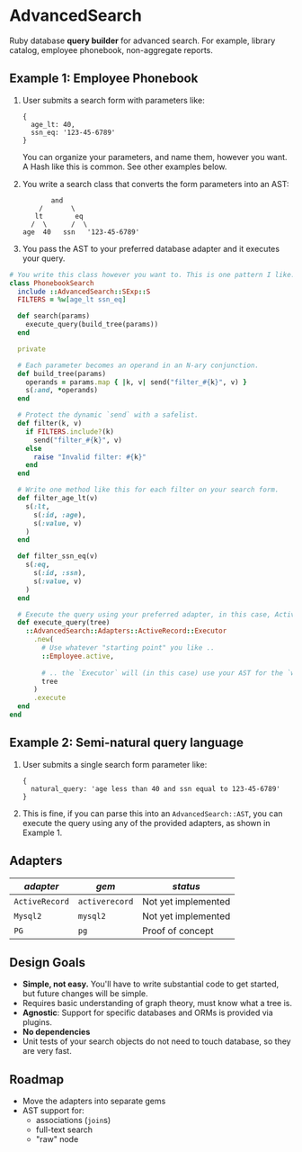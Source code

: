 # AdvancedSearch

Ruby database **query builder** for advanced search. For example, library
catalog, employee phonebook, non-aggregate reports.

## Example 1: Employee Phonebook

1. User submits a search form with parameters like:

    ```
    {
      age_lt: 40,
      ssn_eq: '123-45-6789'
    }
    ```

    You can organize your parameters, and name them, however you want. A Hash
    like this is common. See other examples below.

2. You write a search class that converts the form parameters into an AST:

    ```
           and
        /       \
       lt        eq
      /  \      /  \
    age  40   ssn   '123-45-6789'
    ```

3. You pass the AST to your preferred database adapter and it executes your query.

```ruby
# You write this class however you want to. This is one pattern I like.
class PhonebookSearch
  include ::AdvancedSearch::SExp::S
  FILTERS = %w[age_lt ssn_eq]

  def search(params)
    execute_query(build_tree(params))
  end

  private

  # Each parameter becomes an operand in an N-ary conjunction.
  def build_tree(params)
    operands = params.map { |k, v| send("filter_#{k}", v) }
    s(:and, *operands)
  end

  # Protect the dynamic `send` with a safelist.
  def filter(k, v)
    if FILTERS.include?(k)
      send("filter_#{k}", v)
    else
      raise "Invalid filter: #{k}"
    end
  end

  # Write one method like this for each filter on your search form.
  def filter_age_lt(v)
    s(:lt,
      s(:id, :age),
      s(:value, v)
    )
  end

  def filter_ssn_eq(v)
    s(:eq,
      s(:id, :ssn),
      s(:value, v)
    )
  end

  # Execute the query using your preferred adapter, in this case, ActiveRecord.
  def execute_query(tree)
    ::AdvancedSearch::Adapters::ActiveRecord::Executor
      .new(
        # Use whatever "starting point" you like ..
        ::Employee.active,
        
        # .. the `Executor` will (in this case) use your AST for the `where` clause.
        tree
      )
      .execute
  end
end
```

## Example 2: Semi-natural query language

1. User submits a single search form parameter like:

    ```
    {
      natural_query: 'age less than 40 and ssn equal to 123-45-6789'
    }
    ```

2. This is fine, if you can parse this into an `AdvancedSearch::AST`, you can
  execute the query using any of the provided adapters, as shown in Example 1.

## Adapters

| *adapter*      | *gem*          | *status*            |
| -------------- | -------------- | ------------------- |
| `ActiveRecord` | `activerecord` | Not yet implemented |
| `Mysql2`       | `mysql2`       | Not yet implemented |
| `PG`           | `pg`           | Proof of concept    |

## Design Goals

- **Simple, not easy.** You'll have to write substantial code to get started,
  but future changes will be simple.
- Requires basic understanding of graph theory, must know what a tree is.
- **Agnostic**: Support for specific databases and ORMs is provided via plugins.
- **No dependencies**
- Unit tests of your search objects do not need to touch database, so they
  are very fast.

## Roadmap

- Move the adapters into separate gems
- AST support for:
  - associations (`join`s)
  - full-text search
  - "raw" node

